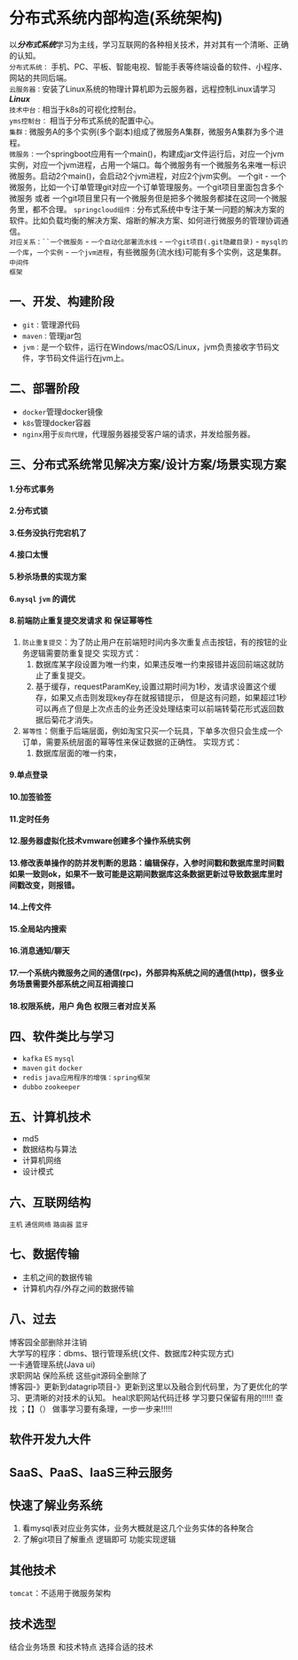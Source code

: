 # 分布式系统内部构造(系统架构)
以***分布式系统***学习为主线，学习互联网的各种相关技术，并对其有一个清晰、正确的认知。  
`分布式系统：` 手机、PC、平板、智能电视、智能手表等终端设备的软件、小程序、网站的共同后端。  
`云服务器：`安装了Linux系统的物理计算机即为云服务器，远程控制Linux请学习***Linux***  
`技术中台：`相当于k8s的可视化控制台。  
`yms控制台：` 相当于分布式系统的配置中心。  
`集群：`微服务A的多个实例(多个副本)组成了微服务A集群，微服务A集群为多个进程。  
`微服务：`一个springboot应用有一个main()，构建成jar文件运行后，对应一个jvm实例，对应一个jvm进程，占用一个端口。每个微服务有一个微服务名来唯一标识微服务。启动2个main()，会启动2个jvm进程，对应2个jvm实例。
        一个git - 一个微服务，比如一个订单管理git对应一个订单管理服务。一个git项目里面包含多个微服务 或者 一个git项目里只有一个微服务但是把多个微服务都揉在这同一个微服务里，都不合理。
`springcloud组件：`分布式系统中专注于某一问题的解决方案的软件。比如负载均衡的解决方案、熔断的解决方案、如何进行微服务的管理协调通信。  
`对应关系：``一个微服务` - `一个自动化部署流水线` - `一个git项目(.git隐藏目录)` - `mysql的一个库`，`一个实例` - `一个jvm进程`，有些微服务(流水线)可能有多个实例，这是集群。  
`中间件`  
`框架`

## 一、开发、构建阶段
- `git：`管理源代码
- `maven：`管理jar包
- `jvm：`是一个软件，运行在Windows/macOS/Linux，jvm负责接收字节码文件，字节码文件运行在jvm上。

## 二、部署阶段
- `docker`管理docker镜像
- `k8s`管理docker容器
- `nginx`用于`反向代理`，代理服务器接受客户端的请求，并发给服务器。

## 三、分布式系统常见解决方案/设计方案/场景实现方案
#### 1.分布式事务
#### 2.分布式锁
#### 3.任务没执行完宕机了
#### 4.接口太慢
#### 5.秒杀场景的实现方案
#### 6.`mysql` `jvm` 的调优
#### 8.前端防止重复提交发请求 和 保证幂等性
1. `防止重复提交`：为了防止用户在前端短时间内多次重复点击按钮，有的按钮的业务逻辑需要防重复提交
    实现方式：
    1. 数据库某字段设置为唯一约束，如果违反唯一约束报错并返回前端这就防止了重复提交。
    2. 基于缓存，requestParamKey,设置过期时间为1秒，发请求设置这个缓存，如果又点击则发现key存在就报错提示，
    但是这有问题，如果超过1秒可以再点了但是上次点击的业务还没处理结束可以前端转菊花形式返回数据后菊花才消失。
2. `幂等性`：侧重于后端层面，例如淘宝只买一个玩具，下单多次但只会生成一个订单，需要系统层面的幂等性来保证数据的正确性。
    实现方式：
    1. 数据库层面的唯一约束，

#### 9.单点登录
#### 10.加签验签
#### 11.定时任务
#### 12.服务器虚拟化技术vmware创建多个操作系统实例
#### 13.修改表单操作的防并发判断的思路：编辑保存，入参时间戳和数据库里时间戳如果一致则ok，如果不一致可能是这期间数据库这条数据更新过导致数据库里时间戳改变，则报错。
#### 14.上传文件
#### 15.全局站内搜索
#### 16.消息通知/聊天
#### 17.一个系统内微服务之间的通信(rpc)，外部异构系统之间的通信(http)，很多业务场景需要外部系统之间互相调接口
#### 18.权限系统，用户 角色 权限三者对应关系


## 四、软件类比与学习
- `kafka` `ES` `mysql` 
- `maven` `git` `docker`
- `redis` `java应用程序的增强：spring框架`
- `dubbo` `zookeeper`

## 五、计算机技术
- md5  
- 数据结构与算法
- 计算机网络
- 设计模式


## 六、互联网结构
`主机` `通信网络` `路由器` `蓝牙`

## 七、数据传输
- 主机之间的数据传输
- 计算机内存/外存之间的数据传输


## 八、过去
博客园全部删除并注销  
大学写的程序：dbms、银行管理系统(文件、数据库2种实现方式)  
一卡通管理系统(Java ui)  
求职网站 保险系统 这些git源码全删除了  
博客园-》更新到datagrip项目-》更新到这里以及融合到代码里，为了更优化的学习、更清晰的对技术的认知。
heal求职网站代码迁移
学习要只保留有用的!!!!!
查找 ；【】（）
做事学习要有条理，一步一步来!!!!!

## 软件开发九大件

## SaaS、PaaS、IaaS三种云服务

## 快速了解业务系统
1. 看mysql表对应业务实体，业务大概就是这几个业务实体的各种聚合
2. 了解git项目了解重点 逻辑即可 功能实现逻辑

## 其他技术
`tomcat`：不适用于微服务架构


## 技术选型
结合业务场景 和技术特点 选择合适的技术